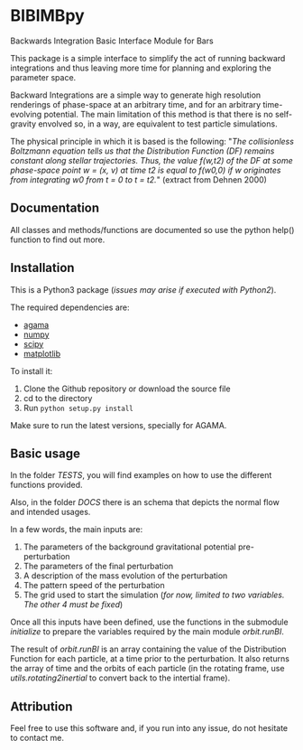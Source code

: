 # BIBIMBpy
Backwards Integration Basic Interface Module for Bars

This package is a simple interface to simplify the act of running backward integrations and thus leaving more time for planning and exploring the parameter space.

Backward Integrations are a simple way to generate high resolution renderings of phase-space at an arbitrary time, and for an arbitrary time-evolving potential. The main limitation of this method is that there is no self-gravity envolved so, in a way, are equivalent to test particle simulations. 

The physical principle in which it is based is the following: "_The collisionless Boltzmann equation tells us that the Distribution Function (DF) remains constant along stellar trajectories. Thus, the value f(w,t2) of the DF at some phase-space point w = (x, v) at time t2 is equal to f(w0,0) if w originates from integrating w0 from t = 0 to t = t2._" (extract from Dehnen 2000)

## Documentation

All classes and methods/functions are documented so use the python help() function to find out more.


## Installation

This is a Python3 package (*issues may arise if executed with Python2*).

The required dependencies are:
* [agama](https://github.com/GalacticDynamics-Oxford/Agama)
* [numpy](http://www.numpy.org/)
* [scipy](http://www.scipy.org/)
* [matplotlib](https://matplotlib.org)


To install it:
1. Clone the Github repository or download the source file
2. cd to the directory
3. Run ```python setup.py install```

Make sure to run the latest versions, specially for AGAMA.

## Basic usage

In the folder *TESTS*, you will find examples on how to use the different functions provided.

Also, in the folder *DOCS* there is an schema that depicts the normal flow and intended usages. 

In a few words, the main inputs are:
1. The parameters of the background gravitational potential pre-perturbation
2. The parameters of the final perturbation
3. A description of the mass evolution of the perturbation
4. The pattern speed of the perturbation
5. The grid used to start the simulation (*for now, limited to two variables. The other 4 must be fixed*)

Once all this inputs have been defined, use the functions in the submodule _initialize_ to prepare the variables required by the main module _orbit.runBI_.

The result of _orbit.runBI_ is an array containing the value of the Distribution Function for each particle, at a time prior to the perturbation. It also returns the array of time and the orbits of each particle (in the rotating frame, use _utils.rotating2inertial_ to convert back to the intertial frame).


## Attribution

Feel free to use this software and, if you run into any issue, do not hesitate to contact me. 